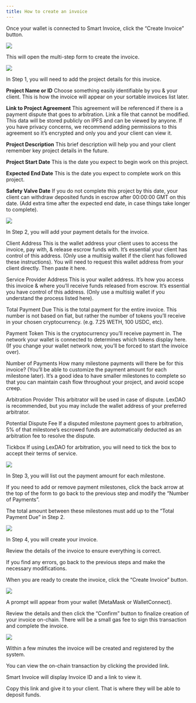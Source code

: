 ```yaml
---
title: How to create an invoice
---
```


Once your wallet is connected to Smart Invoice, click the “Create Invoice” button.

<img src="/screenshots/smart-invoice-welcome-screen.png" />

This will open the multi-step form to create the invoice.

<img src="/screenshots/smart-invoice-create-invoice-step1.png" />

In Step 1, you will need to add the project details for this invoice.

**Project Name or ID**
Choose something easily identifiable by you & your client. This is how the invoice will appear on your sortable invoices list later.

**Link to Project Agreement**
This agreement will be referenced if there is a payment dispute that goes to arbitration. Link a file that cannot be modified. This data will be stored publicly on IPFS and can be viewed by anyone. If you have privacy concerns, we recommend adding permissions to this agreement so it’s encrypted and only you and your client can view it.

**Project Description**
This brief description will help you and your client remember key project details in the future.

**Project Start Date**
This is the date you expect to begin work on this project.

**Expected End Date**
This is the date you expect to complete work on this project.

**Safety Valve Date**<a id="#safety-valve-date"></a>
If you do not complete this project by this date, your client can withdraw deposited funds in escrow after 00:00:00 GMT on this date. (Add extra time after the expected end date, in case things take longer to complete).

<img src="/screenshots/smart-invoice-create-invoice-step2.png" />

In Step 2, you will add your payment details for the invoice.

Client Address
This is the wallet address your client uses to access the invoice, pay with, & release escrow funds with. It’s essential your client has control of this address. (Only use a multisig wallet if the client has followed these instructions). You will need to request this wallet address from your client directly. Then paste it here.

Service Provider Address
This is your wallet address. It’s how you access this invoice & where you’ll receive funds released from escrow. It’s essential you have control of this address. (Only use a multisig wallet if you understand the process listed here).

Total Payment Due
This is the total payment for the entire invoice. This number is not based on fiat, but rather the number of tokens you’ll receive in your chosen cryptocurrency. (e.g. 7.25 WETH, 100 USDC, etc).

Payment Token
This is the cryptocurrency you’ll receive payment in. The network your wallet is connected to determines which tokens display here. (If you change your wallet network now, you’ll be forced to start the invoice over).

Number of Payments
How many milestone payments will there be for this invoice? (You’ll be able to customize the payment amount for each milestone later). It’s a good idea to have smaller milestones to complete so that you can maintain cash flow throughout your project, and avoid scope creep.

Arbitration Provider
This arbitrator will be used in case of dispute. LexDAO is recommended, but you may include the wallet address of your preferred arbitrator. 

Potential Dispute Fee
If a disputed milestone payment goes to arbitration, 5% of that milestone’s escrowed funds are automatically deducted as an arbitration fee to resolve the dispute.

Tickbox
If using LexDAO for arbitration, you will need to tick the box to accept their terms of service.

<img src="/screenshots/smart-invoice-create-invoice-step3.png" />

In Step 3, you will list out the payment amount for each milestone.

If you need to add or remove payment milestones, click the back arrow at the top of the form to go back to the previous step and modify the “Number of Payments”.

The total amount between these milestones must add up to the “Total Payment Due” in Step 2.

<img src="/screenshots/smart-invoice-create-invoice-step4.png" />

In Step 4, you will create your invoice.

Review the details of the invoice to ensure everything is correct. 

If you find any errors, go back to the previous steps and make the necessary modifications.

When you are ready to create the invoice, click the “Create Invoice” button.

<img src="/screenshots/create-your-invoice-3.png" />

A prompt will appear from your wallet (MetaMask or WalletConnect).

Review the details and then click the “Confirm” button to finalize creation of your invoice on-chain. There will be a small gas fee to sign this transaction and complete the invoice.

<img src="/screenshots/smart-invoice-registration-received-2.png" />

Within a few minutes the invoice will be created and registered by the system. 

You can view the on-chain transaction by clicking the provided link.

Smart Invoice will display Invoice ID and a link to view it. 

Copy this link and give it to your client. That is where they will be able to deposit funds.
